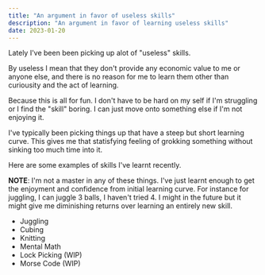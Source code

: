 ```yaml
---
title: "An argument in favor of useless skills"
description: "An argument in favor of learning useless skills"
date: 2023-01-20
---
```


Lately I've been been picking up alot of "useless" skills.

By useless I mean that they don't provide any economic value to me or anyone else, and there is no reason for me to learn them other than curiousity and the act of learning.

Because this is all for fun. I don't have to be hard on my self if I'm struggling or I find the "skill" boring. I can just move onto something else if I'm not enjoying it.

I've typically been picking things up that have a steep but short learning curve. This gives me that statisfying feeling of grokking something without sinking too much time into it.

Here are some examples of skills I've learnt recently. 

__NOTE__: I'm not a master in any of these things. I've just learnt enough to get the enjoyment and confidence from initial learning curve. For instance for juggling, I can juggle 3 balls, I haven't tried 4. I might in the future but it might give me diminishing returns over learning an entirely new skill.

* Juggling
* Cubing
* Knitting
* Mental Math
* Lock Picking (WIP)
* Morse Code (WIP)
